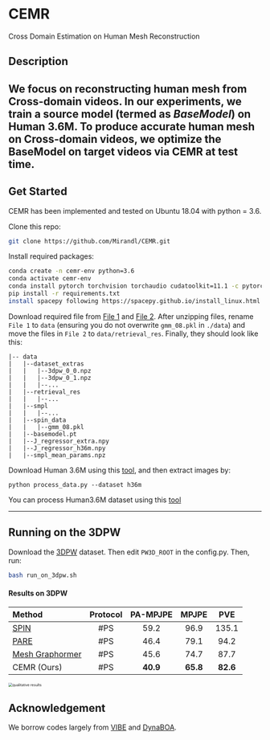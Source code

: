 # CEMR
Cross Domain Estimation on Human Mesh Reconstruction

## Description
We focus on reconstructing human mesh from Cross-domain videos. In our experiments, we train a source model (termed as *BaseModel*) on Human 3.6M. To produce accurate human mesh on Cross-domain videos, we optimize the BaseModel on target videos via CEMR at test time. 
---
## Get Started

CEMR has been implemented and tested on Ubuntu 18.04 with python = 3.6.

Clone this repo:

```bash
git clone https://github.com/Mirandl/CEMR.git
```

Install required packages:

```bash
conda create -n cemr-env python=3.6
conda activate cemr-env
conda install pytorch torchvision torchaudio cudatoolkit=11.1 -c pytorch-lts -c nvidia
pip install -r requirements.txt
install spacepy following https://spacepy.github.io/install_linux.html
```

Download required file from [File 1](https://drive.google.com/file/d/1_4GhHaiNIu2aidVwMBvbdcdGd2vgy-gR/view?usp=sharing) and [File 2](https://drive.google.com/file/d/1uekfFsWnLcKdrT6CxZ9zFQFy_ySdDaXK/view?usp=sharing). After unzipping files, rename `File 1` to `data` (ensuring you do not overwrite `gmm_08.pkl` in `./data`) and move the files in `File 2` to `data/retrieval_res`. Finally, they should look like this:
```
|-- data
|   |--dataset_extras
|   |   |--3dpw_0_0.npz
|   |   |--3dpw_0_1.npz
|   |   |--...
|   |--retrieval_res
|   |   |--...
|   |--smpl
|   |   |--...
|   |--spin_data
|   |   |--gmm_08.pkl
|   |--basemodel.pt
|   |--J_regressor_extra.npy
|   |--J_regressor_h36m.npy
|   |--smpl_mean_params.npz
```

Download Human 3.6M using this [tool](https://github.com/kotaro-inoue/human3.6m_downloader), and then extract images by:
```
python process_data.py --dataset h36m
```
You can process Human3.6M dataset using this [tool](https://github.com/kotaro-inoue/human3.6m_downloader)

---
## Running on the 3DPW
Download the [3DPW](https://virtualhumans.mpi-inf.mpg.de/3DPW/) dataset. Then edit `PW3D_ROOT` in the config.py.
Then, run:
```bash
bash run_on_3dpw.sh
```

#### Results on 3DPW

| Method                                                       | Protocol | PA-MPJPE |  MPJPE   |   PVE    |
| :----------------------------------------------------------- | :------: | :------: | :------: | :------: |
| [SPIN](https://github.com/nkolot/SPIN)                       |   #PS    |   59.2   |   96.9   |  135.1   |
| [PARE](https://github.com/mkocabas/PARE)                     |   #PS    |   46.4   |   79.1   |   94.2   |
| [Mesh Graphormer](https://github.com/microsoft/MeshGraphormer) |   #PS    |   45.6   |   74.7   |   87.7   |
| CEMR (Ours)                                               |   #PS    | **40.9** | **65.8** | **82.6** |

<img src="assets/qualitative_res1.png" alt="qualitative results" style="zoom:50%;" />


## Acknowledgement
We borrow codes largely from [VIBE](https://github.com/mkocabas/VIBE) and [DynaBOA](https://github.com/syguan96/DynaBOA).
